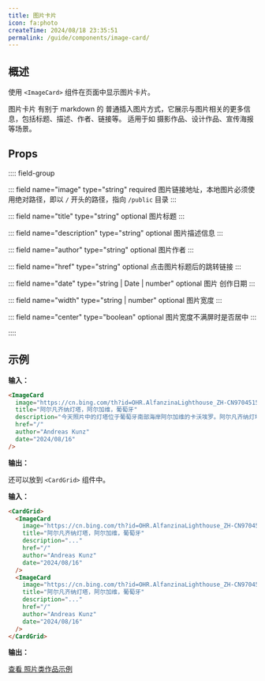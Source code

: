 ```yaml
---
title: 图片卡片
icon: fa:photo
createTime: 2024/08/18 23:35:51
permalink: /guide/components/image-card/
---
```


## 概述

使用 `<ImageCard>` 组件在页面中显示图片卡片。

图片卡片 有别于 markdown 的 普通插入图片方式，它展示与图片相关的更多信息，包括标题、描述、作者、链接等。
适用于如 摄影作品、设计作品、宣传海报 等场景。

## Props

:::: field-group

::: field name="image" type="string" required
图片链接地址，本地图片必须使用绝对路径，即以 `/` 开头的路径，指向 `/public` 目录
:::

::: field name="title" type="string" optional
图片标题
:::

::: field name="description" type="string" optional
图片描述信息
:::

::: field name="author" type="string" optional
图片作者
:::

::: field name="href" type="string" optional
点击图片标题后的跳转链接
:::

::: field name="date" type="string | Date | number" optional
图片 创作日期
:::

::: field name="width" type="string | number" optional
图片宽度
:::

::: field name="center" type="boolean" optional
图片宽度不满屏时是否居中
:::

::::

## 示例

**输入：**

```md :no-line-numbers
<ImageCard
  image="https://cn.bing.com/th?id=OHR.AlfanzinaLighthouse_ZH-CN9704515669_1920x1080.webp"
  title="阿尔凡齐纳灯塔，阿尔加维，葡萄牙"
  description="今天照片中的灯塔位于葡萄牙南部海岸阿尔加维的卡沃埃罗。阿尔凡齐纳灯塔建于1919年，照耀着大海，帮助船只在该地区周围危险的水域航行。这座灯塔是著名的旅游胜地，同时也是该地区与海洋紧密联系的象征。如果你有幸住在灯塔附近，那么本周末就是拜访灯塔的最佳时机。"
  href="/"
  author="Andreas Kunz"
  date="2024/08/16"
/>
```

**输出：**

<ImageCard
  image="https://cn.bing.com/th?id=OHR.AlfanzinaLighthouse_ZH-CN9704515669_1920x1080.webp"
  title="阿尔凡齐纳灯塔，阿尔加维，葡萄牙"
  description="今天照片中的灯塔位于葡萄牙南部海岸阿尔加维的卡沃埃罗。阿尔凡齐纳灯塔建于1919年，照耀着大海，帮助船只在该地区周围危险的水域航行。这座灯塔是著名的旅游胜地，同时也是该地区与海洋紧密联系的象征。如果你有幸住在灯塔附近，那么本周末就是拜访灯塔的最佳时机。"
  href="/"
  author="Andreas Kunz"
  date="2024/08/16"
/>

还可以放到 `<CardGrid>` 组件中。

**输入：**

```md :no-line-numbers
<CardGrid>
  <ImageCard
    image="https://cn.bing.com/th?id=OHR.AlfanzinaLighthouse_ZH-CN9704515669_1920x1080.webp"
    title="阿尔凡齐纳灯塔，阿尔加维，葡萄牙"
    description="..."
    href="/"
    author="Andreas Kunz"
    date="2024/08/16"
  />
  <ImageCard
    image="https://cn.bing.com/th?id=OHR.AlfanzinaLighthouse_ZH-CN9704515669_1920x1080.webp"
    title="阿尔凡齐纳灯塔，阿尔加维，葡萄牙"
    description="..."
    href="/"
    author="Andreas Kunz"
    date="2024/08/16"
  />
</CardGrid>
```

**输出：**

<CardGrid>
  <ImageCard
    image="https://cn.bing.com/th?id=OHR.AlfanzinaLighthouse_ZH-CN9704515669_1920x1080.webp"
    title="阿尔凡齐纳灯塔，阿尔加维，葡萄牙"
    description="今天照片中的灯塔位于葡萄牙南部海岸阿尔加维的卡沃埃罗。阿尔凡齐纳灯塔建于1919年，照耀着大海，帮助船只在该地区周围危险的水域航行。这座灯塔是著名的旅游胜地，同时也是该地区与海洋紧密联系的象征。如果你有幸住在灯塔附近，那么本周末就是拜访灯塔的最佳时机。"
    href="/"
    author="Andreas Kunz"
    date="2024/08/16"
  />
  <ImageCard
    image="https://cn.bing.com/th?id=OHR.AlfanzinaLighthouse_ZH-CN9704515669_1920x1080.webp"
    title="阿尔凡齐纳灯塔，阿尔加维，葡萄牙"
    description="今天照片中的灯塔位于葡萄牙南部海岸阿尔加维的卡沃埃罗。阿尔凡齐纳灯塔建于1919年，照耀着大海，帮助船只在该地区周围危险的水域航行。这座灯塔是著名的旅游胜地，同时也是该地区与海洋紧密联系的象征。如果你有幸住在灯塔附近，那么本周末就是拜访灯塔的最佳时机。"
    href="/"
    author="Andreas Kunz"
    date="2024/08/16"
  />
</CardGrid>

[查看 照片类作品示例](../../../../1.示例/照片类作品示例.md)
